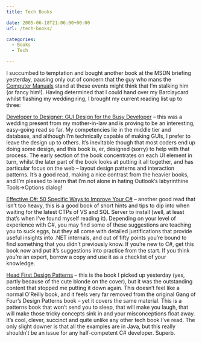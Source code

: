 ```yaml
---
title: Tech Books

date: 2005-06-18T21:06:00+00:00
url: /tech-books/

categories:
  - Books
  - Tech

---
```

I succumbed to temptation and bought another book at the MSDN briefing yesterday, pausing only out of concern that the guy who mans the [Computer Manuals][1] stand at these events might think that I’m stalking him (or fancy him!). Having determined that I could hand over my Barclaycard whilst flashing my wedding ring, I brought my current reading list up to three:

[Developer to Designer: GUI Design for the Busy Developer][2] – this was a wedding present from my mother-in-law and is proving to be an interesting, easy-going read so far. My competencies lie in the middle tier and database, and although I’m technically capable of making GUIs, I prefer to leave the design up to others. It’s inevitable though that most coders end up doing some design, and this book is, er, designed (sorry) to help with that process. The early section of the book concentrates on each UI element in turn, whilst the later part of the book looks at putting it all together, and has particular focus on the web – layout design patterns and interaction patterns. It’s a good read, making a nice contrast from the heavier books, and I’m pleased to learn that I’m not alone in hating Outlook’s labyrinthine Tools->Options dialog!

[Effective C#: 50 Specific Ways to Improve Your C#][3] – another good read that isn’t too heavy, this is a good book of short hints and tips to dip into when waiting for the latest CTPs of VS and SQL Server to install (well, at least that’s when I’ve found myself reading it). Depending on your level of experience with C#, you may find some of these suggestions are teaching you to suck eggs, but they all come with detailed justifications that provide useful insights into .NET internals, and out of fifty points you’re bound to find something that you didn’t previously know. If you’re new to C#, get this book now and put it’s suggestions into practice from the start. If you think you’re an expert, borrow a copy and use it as a checklist of your knowledge.

[Head First Design Patterns][4] – this is the book I picked up yesterday (yes, partly because of the cute blonde on the cover), but it was the outstanding content that stopped me putting it down again. This doesn’t feel like a normal O’Reilly book, and it feels very far removed from the original Gang of Four’s Design Patterns book – yet it covers the same material. This is a patterns book that won’t send you to sleep, that will make you laugh, that will make those tricky concepts sink in and your misconceptions float away. It’s cool, clever, succinct and quite unlike any other tech book I’ve read. The only slight downer is that all the examples are in Java, but this really shouldn’t be an issue for any half-competent C# developer. Superb.

 [1]: http://www.computermanuals.co.uk
 [2]: http://www.amazon.co.uk/exec/obidos/ASIN/078214361X
 [3]: http://www.amazon.co.uk/exec/obidos/ASIN/0321245660
 [4]: http://www.amazon.co.uk/exec/obidos/ASIN/0596007124